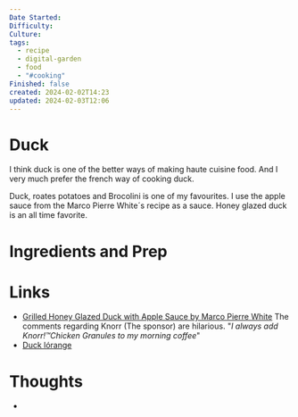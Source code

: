 ```yaml
---
Date Started: 
Difficulty: 
Culture: 
tags:
  - recipe
  - digital-garden
  - food
  - "#cooking"
Finished: false
created: 2024-02-02T14:23
updated: 2024-02-03T12:06
---
```

# Duck
I think duck is one of the better ways of making haute cuisine food. And I very much prefer the french way of cooking duck. 


Duck, roates potatoes and Brocolini is one of my favourites. I use the apple sauce from the Marco Pierre White´s recipe as a sauce. Honey glazed duck is an all time favorite. 

# Ingredients and Prep


# Links
- [Grilled Honey Glazed Duck with Apple Sauce by Marco Pierre White](https://www.youtube.com/watch?v=LsIcy3F33CE) The comments regarding Knorr (The sponsor) are hilarious. "*I always add Knorr!™Chicken Granules to my morning coffee*"
- [Duck lórange](https://www.youtube.com/watch?v=qvQz56_4RH8)

# Thoughts
- 


